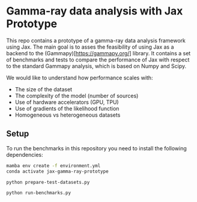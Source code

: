 # Gamma-ray data analysis with Jax Prototype

This repo contains a prototype of a gamma-ray data analysis framework using Jax. The main goal is to asses the feasibility of using Jax as a backend to the (Gammapy)[https://gammapy.org/] library. It contains a set of benchmarks and tests to compare the performance of Jax with respect to the standard Gammapy analysis, which is based on Numpy and Scipy.

We would like to understand how performance scales with:

- The size of the dataset
- The complexity of the model (number of sources)
- Use of hardware accelerators (GPU, TPU)
- Use of gradients of the likelihood function
- Homogeneous vs heterogeneous datasets


## Setup 

To run the benchmarks in this repository you need to install the following dependencies:

```bash
mamba env create -f environment.yml
conda activate jax-gamma-ray-prototype
```

```bash
python prepare-test-datasets.py
```

```bash
python run-benchmarks.py
```

